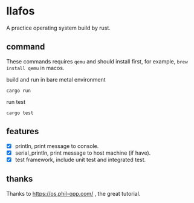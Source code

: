 # llafos

A practice operating system build by rust.

## command
These commands requires `qemu` and should install first, for example, `brew install qemu` in macos.

build and run in bare metal environment
```shell
cargo run
```

run test
```shell
cargo test
```

## features

- [x] println, print message to console.
- [x] serial_println, print message to host machine (if have).
- [x] test framework, include unit test and integrated test.

## thanks

Thanks to https://os.phil-opp.com/  , the great tutorial. 


